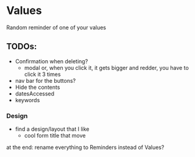 # Values

Random reminder of one of your values

## TODOs:

- Confirmation when deleting?
  - modal or, when you click it, it gets bigger and redder, you have to click it 3 times
- nav bar for the buttons?
- Hide the contents
- datesAccessed
- keywords

### Design
- find a design/layout that I like
  - cool form title that move

at the end: rename everything to Reminders instead of Values?
